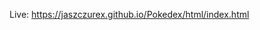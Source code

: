 Live: <a href="https://jaszczurex.github.io/Pokedex/html/index.html">https://jaszczurex.github.io/Pokedex/html/index.html</a>
